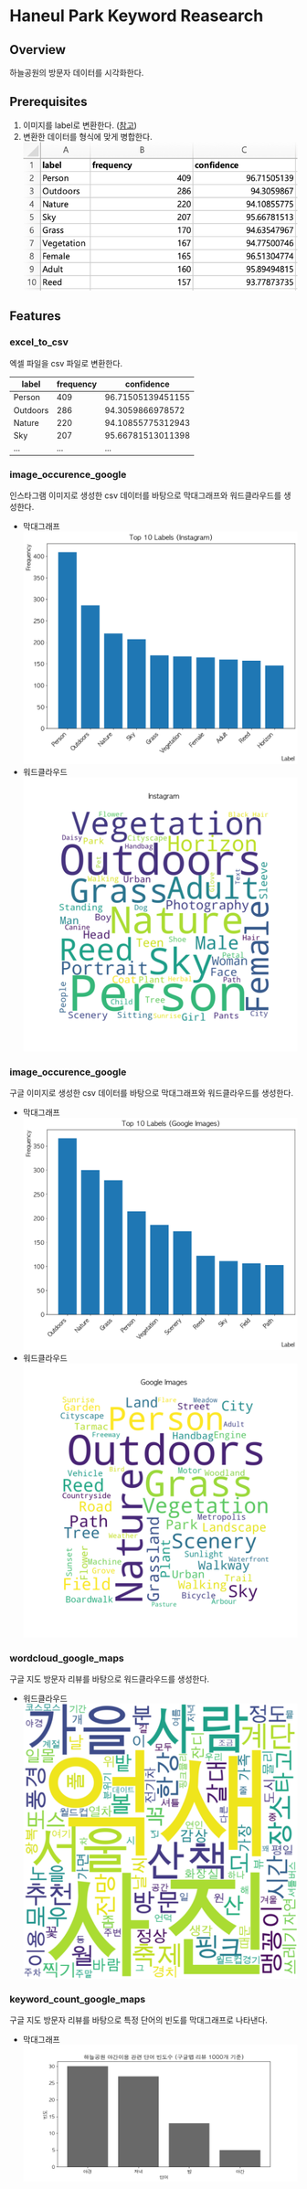 # Haneul Park Keyword Reasearch

## Overview

하늘공원의 방문자 데이터를 시각화한다.

## Prerequisites

1. 이미지를 label로 변환한다. ([참고](https://github.com/23tae/image2label))
2. 변환한 데이터를 형식에 맞게 병합한다.
   ![excel](/assets/image_label_excel.png)

## Features

### excel_to_csv

엑셀 파일을 csv 파일로 변환한다.

| label    | frequency | confidence        |
| -------- | --------- | ----------------- |
| Person   | 409       | 96.71505139451155 |
| Outdoors | 286       | 94.3059866978572  |
| Nature   | 220       | 94.10855775312943 |
| Sky      | 207       | 95.66781513011398 |
| ...      | ...       | ...               |

### image_occurence_google

인스타그램 이미지로 생성한 csv 데이터를 바탕으로 막대그래프와 워드클라우드를 생성한다.

- 막대그래프
  ![barchart](/assets/barchart_instagram.png)
- 워드클라우드
  ![wordcloud](/assets/wordcloud_instagram.png)

### image_occurence_google

구글 이미지로 생성한 csv 데이터를 바탕으로 막대그래프와 워드클라우드를 생성한다.

- 막대그래프
  ![barchart](/assets/barchart_google_images.png)
- 워드클라우드
  ![wordcloud](/assets/wordcloud_google_images.png)

### wordcloud_google_maps

구글 지도 방문자 리뷰를 바탕으로 워드클라우드를 생성한다.

- 워드클라우드
  ![wordcloud](/assets/haneul_googlemaps_wordcloud.png)

### keyword_count_google_maps

구글 지도 방문자 리뷰를 바탕으로 특정 단어의 빈도를 막대그래프로 나타낸다.

- 막대그래프
  ![barchart](/assets/haneulpark_night_keyword_count.png)
